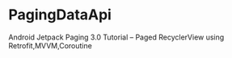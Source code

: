 # PagingDataApi
Android Jetpack Paging 3.0 Tutorial – Paged RecyclerView using Retrofit,MVVM,Coroutine

